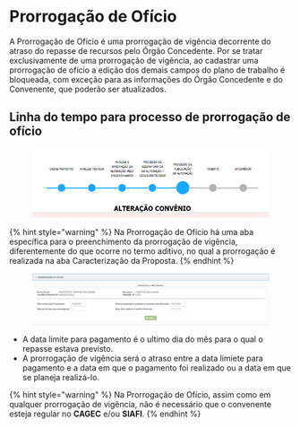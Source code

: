 # Prorrogação de Ofício

A Prorrogação de Ofício é uma prorrogação de vigência decorrente do atraso do repasse de recursos pelo Órgão Concedente. Por se tratar exclusivamente de uma prorrogação de vigência, ao cadastrar uma prorrogação de ofício a edição dos demais campos do plano de trabalho é bloqueada, com exceção para as informações do Órgão Concedente e do Convenente, que poderão ser atualizados.&#x20;

## Linha do tempo para processo de prorrogação de ofício

<figure><img src="../../../../.gitbook/assets/image (1) (1).png" alt=""><figcaption></figcaption></figure>

{% hint style="warning" %}
Na Prorrogação de Ofício há uma aba específica para o preenchimento da prorrogação de vigência, diferentemente do que ocorre no termo aditivo, no qual a prorrogação é realizada na aba Caracterização da Proposta.
{% endhint %}

<figure><img src="../../../../.gitbook/assets/image (7) (1).png" alt=""><figcaption></figcaption></figure>

* A data limite para pagamento é o ultimo dia do mês para o qual o repasse estava previsto.
* A prorrogação de vigência será o atraso entre a data limiete para pagamento e a data em que o pagamento foi realizado ou a data em que se planeja realizá-lo.



{% hint style="warning" %}
Na Prorrogação de Ofício, assim como em qualquer prorrogação de vigência, não é necessário que o convenente esteja regular no **CAGEC** e/ou **SIAFI**.
{% endhint %}
